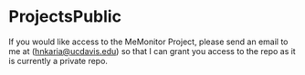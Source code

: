 # ProjectsPublic

If you would like access to the MeMonitor Project, please send an email to me at (hnkaria@ucdavis.edu) so that I can grant you access to the repo as it is currently a private repo.
